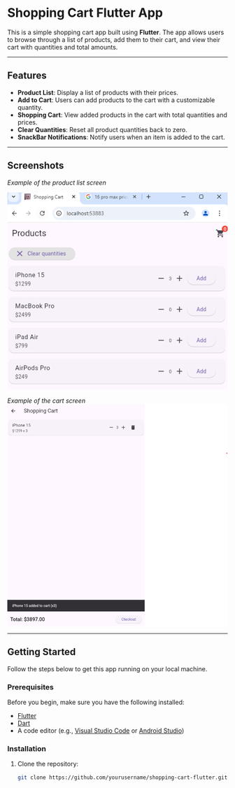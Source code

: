 # Shopping Cart Flutter App

This is a simple shopping cart app built using **Flutter**. The app allows users to browse through a list of products, add them to their cart, and view their cart with quantities and total amounts.

---

## Features

- **Product List**: Display a list of products with their prices.
- **Add to Cart**: Users can add products to the cart with a customizable quantity.
- **Shopping Cart**: View added products in the cart with total quantities and prices.
- **Clear Quantities**: Reset all product quantities back to zero.
- **SnackBar Notifications**: Notify users when an item is added to the cart.

---

## Screenshots
_Example of the product list screen_

![Product List Screen](assets/screenshots/product_list.png)

_Example of the cart screen_
![Cart Screen](assets/screenshots/cart_screen.png)


---

## Getting Started

Follow the steps below to get this app running on your local machine.

### Prerequisites

Before you begin, make sure you have the following installed:

- [Flutter](https://flutter.dev/docs/get-started/install)
- [Dart](https://dart.dev/get-dart)
- A code editor (e.g., [Visual Studio Code](https://code.visualstudio.com/) or [Android Studio](https://developer.android.com/studio))

### Installation

1. Clone the repository:

   ```bash
   git clone https://github.com/yourusername/shopping-cart-flutter.git
